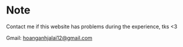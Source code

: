 # Note

Contact me if this website has problems during the experience, tks <3

Gmail: hoanganhjalai12@gmail.com

